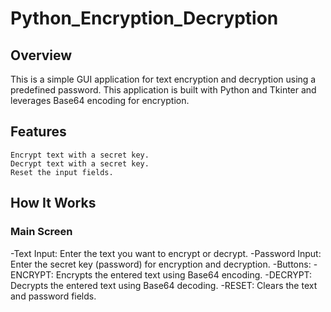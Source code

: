 ﻿# Python_Encryption_Decryption

## Overview

This is a simple GUI application for text encryption and decryption using a predefined password. This application is built with Python and Tkinter and leverages Base64 encoding for encryption.

## Features

```
Encrypt text with a secret key.
Decrypt text with a secret key.
Reset the input fields.
```

## How It Works

### Main Screen

-Text Input: Enter the text you want to encrypt or decrypt.
-Password Input: Enter the secret key (password) for encryption and decryption.
-Buttons:
  -ENCRYPT: Encrypts the entered text using Base64 encoding.
  -DECRYPT: Decrypts the entered text using Base64 decoding.
  -RESET: Clears the text and password fields.
```
```
